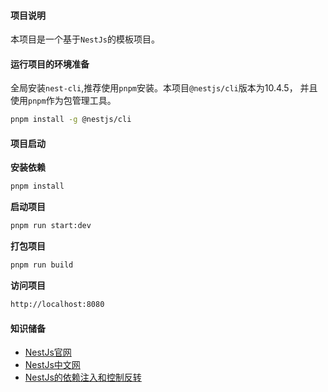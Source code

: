 #### 项目说明

本项目是一个基于`NestJs`的模板项目。


#### 运行项目的环境准备
全局安装`nest-cli`,推荐使用`pnpm`安装。本项目`@nestjs/cli`版本为10.4.5，
并且使用`pnpm`作为包管理工具。
```bash
pnpm install -g @nestjs/cli
```

#### 项目启动
**安装依赖**
```bash
pnpm install
```

**启动项目**
```bash
pnpm run start:dev 
```

**打包项目**
```bash
pnpm run build
```

**访问项目**
```bash
http://localhost:8080
```

#### 知识储备
- [NestJs官网](https://docs.nestjs.com/)
- [NestJs中文网](https://nestjs.inode.club/)
- [NestJs的依赖注入和控制反转]()